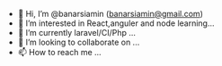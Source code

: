 - 👋 Hi, I’m @banarsiamin (banarsiamin@gmail.com)
- 👀 I’m interested in React,anguler and node learning...
- 🌱 I’m currently laravel/CI/Php ...
- 💞️ I’m looking to collaborate on ...
- 📫 How to reach me ...

<!---
amin-india/amin-india is a ✨ special ✨ repository because its `README.md` (this file) appears on your GitHub profile.
You can click the Preview link to take a look at your changes.
--->
